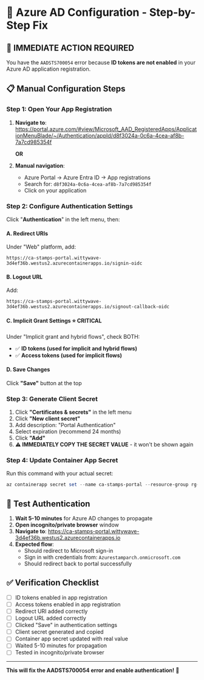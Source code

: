 # 🎯 Azure AD Configuration - Step-by-Step Fix

## 🚨 IMMEDIATE ACTION REQUIRED

You have the `AADSTS700054` error because **ID tokens are not enabled** in your Azure AD application registration.

## 📋 **Manual Configuration Steps**

### **Step 1: Open Your App Registration**
1. **Navigate to**: https://portal.azure.com/#view/Microsoft_AAD_RegisteredApps/ApplicationMenuBlade/~/Authentication/appId/d8f3024a-0c6a-4cea-af8b-7a7cd985354f
   
   **OR**
   
2. **Manual navigation**:
   - Azure Portal → Azure Entra ID → App registrations
   - Search for: `d8f3024a-0c6a-4cea-af8b-7a7cd985354f`
   - Click on your application

### **Step 2: Configure Authentication Settings**

Click "**Authentication**" in the left menu, then:

#### **A. Redirect URIs**
Under "Web" platform, add:
```
https://ca-stamps-portal.wittywave-3d4ef36b.westus2.azurecontainerapps.io/signin-oidc
```

#### **B. Logout URL** 
Add:
```
https://ca-stamps-portal.wittywave-3d4ef36b.westus2.azurecontainerapps.io/signout-callback-oidc
```

#### **C. Implicit Grant Settings** ⭐ **CRITICAL**
Under "Implicit grant and hybrid flows", check BOTH:
- ✅ **ID tokens (used for implicit and hybrid flows)**
- ✅ **Access tokens (used for implicit flows)**

#### **D. Save Changes**
Click **"Save"** button at the top

### **Step 3: Generate Client Secret**
1. Click **"Certificates & secrets"** in the left menu
2. Click **"New client secret"**
3. Add description: "Portal Authentication"
4. Select expiration (recommend 24 months)
5. Click **"Add"**
6. **⚠️ IMMEDIATELY COPY THE SECRET VALUE** - it won't be shown again

### **Step 4: Update Container App Secret**
Run this command with your actual secret:
```powershell
az containerapp secret set --name ca-stamps-portal --resource-group rg-stamps-mgmt --secrets azure-client-secret="YOUR-ACTUAL-CLIENT-SECRET"
```

## 🧪 **Test Authentication**

1. **Wait 5-10 minutes** for Azure AD changes to propagate
2. **Open incognito/private browser** window
3. **Navigate to**: https://ca-stamps-portal.wittywave-3d4ef36b.westus2.azurecontainerapps.io
4. **Expected flow**:
   - Should redirect to Microsoft sign-in
   - Sign in with credentials from: `Azurestamparch.onmicrosoft.com`
   - Should redirect back to portal successfully

## ✅ **Verification Checklist**

- [ ] ID tokens enabled in app registration
- [ ] Access tokens enabled in app registration  
- [ ] Redirect URI added correctly
- [ ] Logout URL added correctly
- [ ] Clicked "Save" in authentication settings
- [ ] Client secret generated and copied
- [ ] Container app secret updated with real value
- [ ] Waited 5-10 minutes for propagation
- [ ] Tested in incognito/private browser

---

**This will fix the AADSTS700054 error and enable authentication!** 🎉

